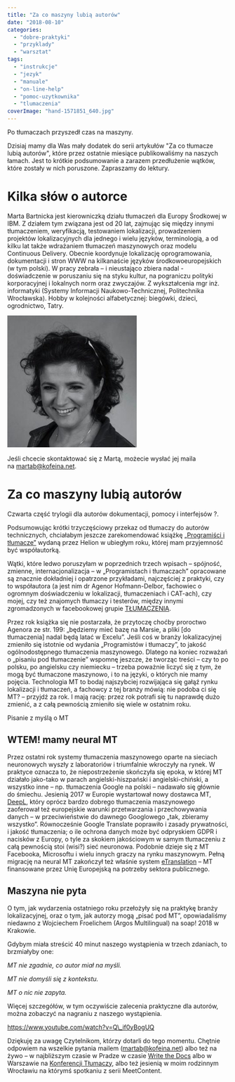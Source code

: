 ```yaml
---
title: "Za co maszyny lubią autorów"
date: "2018-08-10"
categories: 
  - "dobre-praktyki"
  - "przyklady"
  - "warsztat"
tags: 
  - "instrukcje"
  - "jezyk"
  - "manuale"
  - "on-line-help"
  - "pomoc-uzytkownika"
  - "tlumaczenia"
coverImage: "hand-1571851_640.jpg"
---
```


Po tłumaczach przyszedł czas na maszyny.

Dzisiaj mamy dla Was mały dodatek do serii artykułów "Za co tłumacze lubią autorów", które przez ostatnie miesiące publikowaliśmy na naszych łamach. Jest to krótkie podsumowanie a zarazem przedłużenie wątków, które zostały w nich poruszone. Zapraszamy do lektury.

# Kilka słów o autorce

Marta Bartnicka jest kierowniczką działu tłumaczeń dla Europy Środkowej w IBM. Z działem tym związana jest od 20 lat, zajmując się między innymi tłumaczeniem, weryfikacją, testowaniem lokalizacji, prowadzeniem projektów lokalizacyjnych dla jednego i wielu języków, terminologią, a od kilku lat także wdrażaniem tłumaczeń maszynowych oraz modelu Continuous Delivery. Obecnie koordynuje lokalizację oprogramowania, dokumentacji i stron WWW na kilkanaście języków środkowoeuropejskich (w tym polski). W pracy zebrała – i nieustająco zbiera nadal - doświadczenie w poruszaniu się na styku kultur, na pograniczu polityki korporacyjnej i lokalnych norm oraz zwyczajów. Z wykształcenia mgr inż. informatyki (Systemy Informacji Naukowo-Technicznej, Politechnika Wrocławska). Hobby w kolejności alfabetycznej: biegówki, dzieci, ogrodnictwo, Tatry.

[![](images/marta_bartnicka-295x300.jpg)](http://techwriter.pl/wp-content/uploads/2018/03/marta_bartnicka.jpg)

Jeśli chcecie skontaktować się z Martą, możecie wysłać jej maila na [martab@kofeina.net](mailto:martab@kofeina.net).

# Za co maszyny lubią autorów

Czwarta część trylogii dla autorów dokumentacji, pomocy i interfejsów ?.

Podsumowując krótki trzyczęściowy przekaz od tłumaczy do autorów technicznych, chciałabym jeszcze zarekomendować książkę [„Programiści i tłumacze”](https://helion.pl/ksiazki/programisci-i-tlumacze-wprowadzenie-do-lokalizacji-oprogramowania-agenor-hofmann-delbor-marta-bartnicka,protlu.htm) wydaną przez Helion w ubiegłym roku, której mam przyjemność być współautorką.

Wątki, które ledwo poruszyłam w poprzednich trzech wpisach – spójność, zmienne, internacjonalizacja – w „Programistach i tłumaczach” opracowane są znacznie dokładniej i opatrzone przykładami, najczęściej z praktyki, czy to współautora (a jest nim dr Agenor Hofmann-Delbor, fachowiec o ogromnym doświadczeniu w lokalizacji, tłumaczeniach i CAT-ach), czy mojej, czy też znajomych tłumaczy i testerów, między innymi zgromadzonych w facebookowej grupie [TŁUMACZENIA](https://www.facebook.com/groups/tlumaczenia).

Przez rok książka się nie postarzała, że przytoczę choćby proroctwo Agenora ze str. 199: „będziemy mieć bazę na Marsie, a pliki \[do tłumaczenia\] nadal będą latać w Excelu”. Jeśli coś w branży lokalizacyjnej zmieniło się istotnie od wydania „Programistów i tłumaczy”, to jakość ogólnodostępnego tłumaczenia maszynowego. Dlatego na koniec rozważań o „pisaniu pod tłumaczenie” wspomnę jeszcze, że tworząc treści – czy to po polsku, po angielsku czy niemiecku – trzeba poważnie liczyć się z tym, że mogą być tłumaczone maszynowo, i to na języki, o których nie mamy pojęcia. Technologia MT to bodaj najszybciej rozwijająca się gałąź rynku lokalizacji i tłumaczeń, a fachowcy z tej branży mówią: nie podoba ci się MT? – przyjdź za rok. I mają rację: przez rok potrafi się tu naprawdę dużo zmienić, a z całą pewnością zmieniło się wiele w ostatnim roku.

Pisanie z myślą o MT

## WTEM! mamy neural MT

Przez ostatni rok systemy tłumaczenia maszynowego oparte na sieciach neuronowych wyszły z laboratoriów i triumfalnie wkroczyły na rynek. W praktyce oznacza to, że niepostrzeżenie skończyła się epoka, w której MT działało jako-tako w parach angielski-hiszpański i angielski-chiński, a wszystko inne – np. tłumaczenia Google na polski – nadawało się głównie do śmiechu. Jesienią 2017 w Europie wystartował nowy dostawca MT, [DeepL](https://www.deepl.com/translator), który oprócz bardzo dobrego tłumaczenia maszynowego zaoferował też europejskie warunki przetwarzania i przechowywania danych – w przeciwieństwie do dawnego Googlowego „tak, zbieramy wszystko”. Równocześnie Google Translate poprawiło i zasady prywatności, i jakość tłumaczenia; o ile ochrona danych może być odpryskiem GDPR i nacisków z Europy, o tyle za skokiem jakościowym w samym tłumaczeniu z całą pewnością stoi (wisi?) sieć neuronowa. Podobnie dzieje się z MT Facebooka, Microsoftu i wielu innych graczy na rynku maszynowym. Pełną migrację na neural MT zakończył też właśnie system [eTranslation](https://ec.europa.eu/cefdigital/wiki/display/CEFDIGITAL/eTranslation) – MT finansowane przez Unię Europejską na potrzeby sektora publicznego.

## Maszyna nie pyta

O tym, jak wydarzenia ostatniego roku przełożyły się na praktykę branży lokalizacyjnej, oraz o tym, jak autorzy mogą „pisać pod MT”, opowiadaliśmy niedawno z Wojciechem Froelichem (Argos Multilingual) na soap! 2018 w Krakowie.

Gdybym miała streścić 40 minut naszego wystąpienia w trzech zdaniach, to brzmiałyby one:

_MT nie zgadnie, co autor miał na myśli._

_MT nie domyśli się z kontekstu._

_MT o nic nie zapyta._

Więcej szczegółów, w tym oczywiście zalecenia praktyczne dla autorów, można zobaczyć na nagraniu z naszego wystąpienia.

https://www.youtube.com/watch?v=Q\_if0yBogUQ

Dziękuję za uwagę Czytelnikom, którzy dotarli do tego momentu. Chętnie odpowiem na wszelkie pytania mailem ([martab@kofeina.net](mailto:martab@kofeina.net)) albo też na żywo – w najbliższym czasie w Pradze w czasie [Write the Docs](http://www.writethedocs.org/conf/prague/2018) albo w Warszawie na [Konferencji Tłumaczy](https://www.konferencjatlumaczy.pl/), albo też jesienią w moim rodzinnym Wrocławiu na którymś spotkaniu z serii MeetContent.
